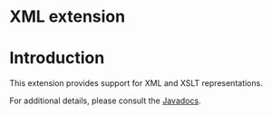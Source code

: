 XML extension
=============

Introduction
============

This extension provides support for XML and XSLT representations.

For additional details, please consult the
[Javadocs](http://restlet.org/learn/javadocs/2.0/jse/ext/org/restlet/ext/xml/package-summary.html).

